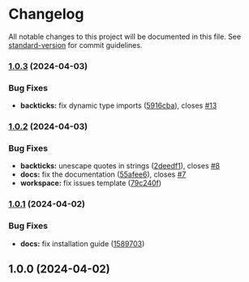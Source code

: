 # Changelog

All notable changes to this project will be documented in this file. See [standard-version](https://github.com/conventional-changelog/standard-version) for commit guidelines.

### [1.0.3](https://github.com/taiga-family/prettier-plugins/compare/v1.0.2...v1.0.3) (2024-04-03)


### Bug Fixes

* **backticks:** fix dynamic type imports ([5916cba](https://github.com/taiga-family/prettier-plugins/commit/5916cba2cf316ad8a581ce95b2fb9e2b03bde538)), closes [#13](https://github.com/taiga-family/prettier-plugins/issues/13)

### [1.0.2](https://github.com/taiga-family/prettier-plugins/compare/v1.0.1...v1.0.2) (2024-04-03)


### Bug Fixes

* **backticks:** unescape quotes in strings ([2deedf1](https://github.com/taiga-family/prettier-plugins/commit/2deedf1726c1605d6d5e7cc99d020d2af72d0aca)), closes [#8](https://github.com/taiga-family/prettier-plugins/issues/8)
* **docs:** fix the documentation ([55afee6](https://github.com/taiga-family/prettier-plugins/commit/55afee6cd0577a1b9166343f977a24ffc9f18982)), closes [#7](https://github.com/taiga-family/prettier-plugins/issues/7)
* **workspace:** fix issues template ([79c240f](https://github.com/taiga-family/prettier-plugins/commit/79c240f907cda1c54c31acb5b0fe40d4396a90c9))

### [1.0.1](https://github.com/taiga-family/prettier-plugins/compare/v1.0.0...v1.0.1) (2024-04-02)


### Bug Fixes

* **docs:** fix installation guide ([1589703](https://github.com/taiga-family/prettier-plugins/commit/1589703c67dde16827bb8bd1d4c7aeca61b0b4a7))

## 1.0.0 (2024-04-02)

